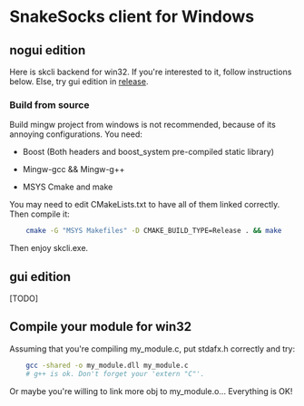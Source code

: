 # SnakeSocks client for Windows

## nogui edition

Here is skcli backend for win32. If you're interested to it, follow instructions below. Else, try gui edition in [release](https://example.com).

### Build from source

Build mingw project from windows is not recommended, because of its annoying configurations. You need:

- Boost (Both headers and boost_system pre-compiled static library)

- Mingw-gcc && Mingw-g++

- MSYS Cmake and make

You may need to edit CMakeLists.txt to have all of them linked correctly. Then compile it: 

```sh
    cmake -G "MSYS Makefiles" -D CMAKE_BUILD_TYPE=Release . && make
```

Then enjoy skcli.exe.

## gui edition

[TODO]

## Compile your module for win32

Assuming that you're compiling my_module.c, put stdafx.h correctly and try:

```sh
	gcc -shared -o my_module.dll my_module.c
	# g++ is ok. Don't forget your 'extern "C"'.
```

Or maybe you're willing to link more obj to my_module.o... Everything is OK! 